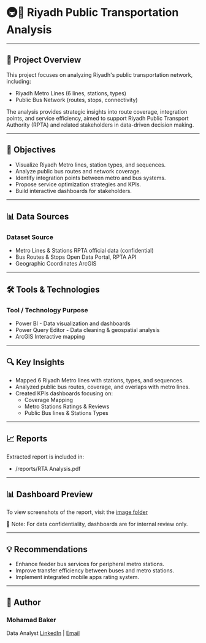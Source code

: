 # 🚇🚌 Riyadh Public Transportation Analysis 

---


## 📍 Project Overview  
This project focuses on analyzing Riyadh's public transportation network, including:
  * Riyadh Metro Lines (6 lines, stations, types)
  * Public Bus Network (routes, stops, connectivity)

The analysis provides strategic insights into route coverage, integration points, and service efficiency, aimed to support Riyadh Public Transport Authority (RPTA) and related stakeholders in data-driven decision making.


---


## 🎯 Objectives  
  
  * Visualize Riyadh Metro lines, station types, and sequences.
  * Analyze public bus routes and network coverage.
  * Identify integration points between metro and bus systems.
  * Propose service optimization strategies and KPIs.
  * Build interactive dashboards for stakeholders.


---


## 📊 Data Sources  

### Dataset	Source
  * Metro Lines & Stations	RPTA official data (confidential)
  * Bus Routes & Stops	Open Data Portal, RPTA API
  * Geographic Coordinates	ArcGIS


---


## 🛠 Tools & Technologies  

### Tool / Technology	Purpose
  * Power BI	- Data visualization and dashboards
  * Power Query Editor - Data cleaning & geospatial analysis
  * ArcGIS	Interactive mapping


---


## 🔍 Key Insights  

  * Mapped 6 Riyadh Metro lines with stations, types, and sequences.
  * Analyzed public bus routes, coverage, and overlaps with metro lines.
  * Created KPIs dashboards focusing on:
    * Coverage Mapping
    * Metro Stations Ratings & Reviews
    * Public Bus lines & Stations Types

---


## 📈 Reports

Extracted report is included in:
  * /reports/RTA Analysis.pdf


---


## 📊 Dashboard Preview

To view screenshots of the report, visit the [image folder](https://github.com/MoBaker35/Riyadh_Metro_Analysis_PowerBI/commit/2eb705843efdb2d1f7e2ac2172396b7ff414ea3f#diff-21b2eed1e328a2c62fe4c17d51188bdea73450f29956dc5c8c95429313ddd72cR1)

🚨 Note: For data confidentiality, dashboards are for internal review only.


---


## 💡 Recommendations

  * Enhance feeder bus services for peripheral metro stations.
  * Improve transfer efficiency between buses and metro stations.
  * Implement integrated mobile apps rating system.


---


## 👤 Author

### Mohamad Baker
   Data Analyst
   [LinkedIn](https://www.linkedin.com/in/mohamad-baker-74451733/) | [Email](mohamad.arqam1@gmail.com)
